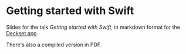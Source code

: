 # Getting started with Swift

Slides for the talk *Getting started with Swift*, in markdown format for the [Deckset app](https://itunes.apple.com/it/app/deckset/id847496013?mt=12).

There's also a compiled version in PDF.